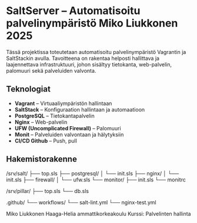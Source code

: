 # SaltServer – Automatisoitu palvelinympäristö Miko Liukkonen 2025

Tässä projektissa toteutetaan automatisoitu palvelinympäristö Vagrantin ja SaltStackin avulla. Tavoitteena on rakentaa helposti hallittava ja laajennettava infrastruktuuri, johon sisältyy tietokanta, web-palvelin, palomuuri sekä palveluiden valvonta.

## Teknologiat

- **Vagrant** – Virtuaaliympäristön hallintaan
- **SaltStack** – Konfiguraation hallintaan ja automaatioon
- **PostgreSQL** – Tietokantapalvelin
- **Nginx** – Web-palvelin
- **UFW (Uncomplicated Firewall)** – Palomuuri
- **Monit** – Palveluiden valvontaan ja hälytyksiin
-  **CI/CD Github** – Push, pull

## Hakemistorakenne
/srv/salt/
├── top.sls
├── postgresql/
│ └── init.sls
├── nginx/
│ └── init.sls
├── firewall/
│ └── ufw.sls
└── monitor/
├── init.sls
└── monitrc

/srv/pillar/
├── top.sls
└── db.sls

.github/
└── workflows/
└── salt-lint.yml
└── nginx-test.yml

Miko Liukkonen
Haaga-Helia ammattikorkeakoulu
Kurssi: Palvelinten hallinta
